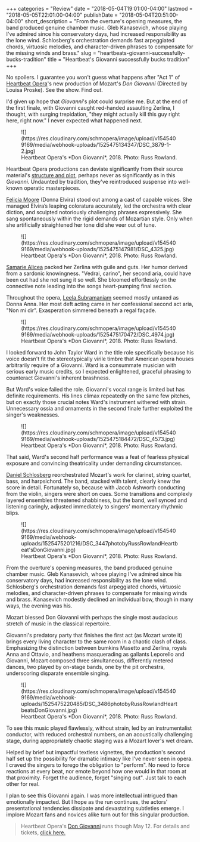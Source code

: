 +++
categories = "Review"
date = "2018-05-04T19:01:00-04:00"
lastmod = "2018-05-05T22:01:00-04:00"
publishDate = "2018-05-04T20:51:00-04:00"
short_description = "From the overture's opening measures, the band produced genuine chamber music. Gleb Kanasevich, whose playing I've admired since his conservatory days, had increased responsibility as the lone wind. Schlosberg's orchestration demands fast arpeggiated chords, virtuosic melodies, and character-driven phrases to compensate for the missing winds and brass."
slug = "heartbeats-giovanni-successfully-bucks-tradition"
title = "Heartbeat&#039;s Giovanni successfully bucks tradition"
+++

No spoilers. I guarantee you won't guess what happens after "Act 1" of [Heartbeat Opera](/scene/companies/heartbeat-opera/)'s new production of Mozart's *Don Giovanni* (Directed by Louisa Proske). See the show. Find out.

I'd given up hope that *Giovanni*'s plot could surprise me. But at the end of the first finale, with Giovanni caught red-handed assaulting Zerlina, I thought, with surging trepidation, "they might actually kill this guy right here, right now." I never expected what happened next.

<figure data-type="image">
![](https://res.cloudinary.com/schmopera/image/upload/v1545409169/media/webhook-uploads/1525475134347/DSC_3879-1-2.jpg)
<figcaption>Heartbeat Opera's *Don Giovanni*, 2018. Photo: Russ Rowland.</figcaption>
</figure>

Heartbeat Opera productions can deviate significantly from their source material's [structure and plot](https://www.nytimes.com/2017/05/23/arts/music/butterfly-and-carmen-in-bold-and-vivid-cuts.html), perhaps never as significantly as in this *Giovanni*. Undaunted by tradition, they've reintroduced suspense into well-known operatic masterpieces.

[Felicia Moore](/scene/people/felicia-moore/) (Donna Elvira) stood out among a cast of capable voices. She managed Elvira’s leaping coloratura accurately, led the orchestra with clear diction, and sculpted notoriously challenging phrases expressively. She sang spontaneously within the rigid demands of Mozartian style. Only when she artificially straightened her tone did she veer out of tune. 

<figure data-type="image">
![](https://res.cloudinary.com/schmopera/image/upload/v1545409169/media/webhook-uploads/1525475147981/DSC_4325.jpg)
<figcaption>Heartbeat Opera's *Don Giovanni*, 2018. Photo: Russ Rowland.</figcaption>
</figure>

[Samarie Alicea](/scene/people/samarie-alicea/) packed her Zerlina with guile and guts. Her humor derived from a sardonic knowingness. "Vedrai, carino", her second aria, could have been cut had she not sung it so well. She bloomed effortlessly on the connective note leading into the songs heart-pumping final section.

Throughout the opera, [Leela Subramaniam](/scene/people/leela-subramaniam/) seemed mostly untaxed as Donna Anna. Her most deft acting came in her confessional second act aria, "Non mi dir". Exasperation simmered beneath a regal façade.

<figure data-type="image">
![](https://res.cloudinary.com/schmopera/image/upload/v1545409169/media/webhook-uploads/1525475170472/DSC_4974.jpg)
<figcaption>Heartbeat Opera's *Don Giovanni*, 2018. Photo: Russ Rowland.</figcaption>
</figure>

I looked forward to John Taylor Ward in the title role specifically because his voice doesn't fit the stereotypically virile timbre that American opera houses arbitrarily require of a Giovanni. Ward is a consummate musician with serious early music credits, so I expected enlightened, graceful phrasing to counteract Giovanni's inherent brashness.

But Ward's voice failed the role. Giovanni's vocal range is limited but has definite requirements. His lines climax repeatedly on the same few pitches, but on exactly those crucial notes Ward's instrument withered with strain. Unnecessary ossia and ornaments in the second finale further exploited the singer's weaknesses.

<figure data-type="image">
![](https://res.cloudinary.com/schmopera/image/upload/v1545409169/media/webhook-uploads/1525475184472/DSC_4573.jpg)
<figcaption>Heartbeat Opera's *Don Giovanni*, 2018. Photo: Russ Rowland.</figcaption>
</figure>

That said, Ward's second half performance was a feat of fearless physical exposure and convincing theatricality under demanding circumstances.

[Daniel Schlosberg](/don-giovanni-strengthened-by-reinterpretation/) reorchestrated Mozart's work for clarinet, string quartet, bass, and harpsichord. The band, stacked with talent, clearly knew the score in detail. Fortunately so, because with Jacob Ashworth conducting from the violin, singers were short on cues. Some transitions and complexly layered ensembles threatened shabbiness, but the band, well synced and listening caringly, adjusted immediately to singers' momentary rhythmic blips.

<figure data-type="image">
![](https://res.cloudinary.com/schmopera/image/upload/v1545409169/media/webhook-uploads/1525475201216/DSC_3447photobyRussRowlandHeartbeat'sDonGiovanni.jpg)
<figcaption>Heartbeat Opera's *Don Giovanni*, 2018. Photo: Russ Rowland.</figcaption>
</figure>

From the overture's opening measures, the band produced genuine chamber music. Gleb Kanasevich, whose playing I've admired since his conservatory days, had increased responsibility as the lone wind. Schlosberg's orchestration demands fast arpeggiated chords, virtuosic melodies, and character-driven phrases to compensate for missing winds and brass. Kanasevich modestly declined an individual bow, though in many ways, the evening was his.

Mozart blessed Don Giovanni with perhaps the single most audacious stretch of music in the classical repertoire.

Giovanni's predatory party that finishes the first act (as Mozart wrote it) brings every living character to the same room in a chaotic clash of class. Emphasizing the distinction between bumkins Masetto and Zerlina, royals Anna and Ottavio, and heathens masquerading as gallants Leporello and Giovanni, Mozart composed three simultaneous, differently metered dances, two played by on-stage bands, one by the pit orchestra, underscoring disparate ensemble singing.

<figure data-type="image">
![](https://res.cloudinary.com/schmopera/image/upload/v1545409169/media/webhook-uploads/1525475220485/DSC_3486photobyRussRowlandHeartbeatsDonGiovanni.jpg)
<figcaption>Heartbeat Opera's *Don Giovanni*, 2018. Photo: Russ Rowland.</figcaption>
</figure>

To see this music played flawlessly, without strain, led by an instrumentalist conductor, with reduced orchestral numbers, on an acoustically challenging stage, during appropriately chaotic staging was a Mozart lover's wet dream.

Helped by brief but impactful textless vignettes, the production's second half set up the possibility for dramatic intimacy like I've never seen in opera. I craved the singers to forego the obligation to "perform". No need to force reactions at every beat, nor emote beyond how one would in that room at that proximity. Forget the audience, forget "singing out". Just talk to each other for real.

I plan to see this Giovanni again. I was more intellectual intrigued than emotionally impacted. But I hope as the run continues, the actors' presentational tendencies dissipate and devastating subtleties emerge. I implore Mozart fans and novices alike turn out for this singular production.

>Heartbeat Opera's [Don Giovanni](http://www.heartbeatopera.org/don-giovanni/) runs though May 12. For details and tickets, [click here.](http://www.heartbeatopera.org/don-giovanni/)
